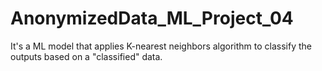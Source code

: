 # AnonymizedData_ML_Project_04
It's a ML model that applies K-nearest neighbors algorithm to classify the outputs based on a "classified" data.
